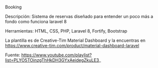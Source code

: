 Booking

Descripción: Sistema de reservas diseñado para entender un poco más a fondo como funciona laravel 8

Herramientas: HTML, CSS, PHP, Laravel 8, Fortify, Bootstrap

La plantilla es de Creative-Tim Material Dashboard y la encuentras en https://www.creative-tim.com/product/material-dashboard-laravel

Fuente: https://www.youtube.com/playlist?list=PLYO5TOinzgThHkDH3GYxAeidegZkuLE3_
